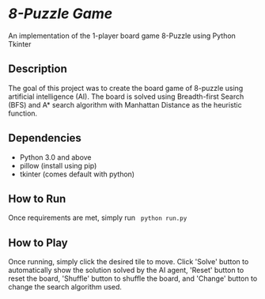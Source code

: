 *8-Puzzle Game*
=======

An implementation of the 1-player board game 8-Puzzle using Python Tkinter

## Description ##

The goal of this project was to create the board game of 8-puzzle using
artificial intelligence (AI). The board is solved using Breadth-first Search (BFS)
and A* search algorithm with Manhattan Distance as the heuristic function.

## Dependencies ##
* Python 3.0 and above
* pillow (install using pip)
* tkinter (comes default with python)

## How to Run ##
Once requirements are met, simply run ``` python run.py```

## How to Play ##
Once running, simply click the desired tile to move. Click 'Solve'
button to automatically show the solution solved by the AI agent, 'Reset'
button to reset the board, 'Shuffle' button to shuffle the board, and
'Change' button to change the search algorithm used.